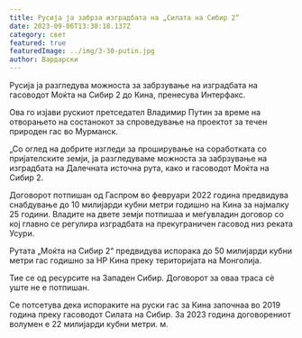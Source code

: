 ```yaml
---
title: Русија ја забрза изградбата на „Силата на Сибир 2“
date: 2023-09-06T13:30:18.137Z
category: свет
featured: true
featuredImage: ../img/3-30-putin.jpg
author: Вардарски
---
```

Русија ја разгледува можноста за забрзување на изградбата на гасоводот Моќта на Сибир 2 до Кина, пренесува Интерфакс.

Ова го изјави рускиот претседател Владимир Путин за време на отворањето на состанокот за спроведување на проектот за течен природен гас во Мурманск.

„Со оглед на добрите изгледи за проширување на соработката со пријателските земји, ја разгледуваме можноста за забрзување на изградбата на Далечната источна рута, како и гасоводот Моќта на Сибир 2.

Договорот потпишан од Гаспром во февруари 2022 година предвидува снабдување до 10 милијарди кубни метри годишно на Кина за најмалку 25 години. Владите на двете земји потпишаа и меѓувладин договор со кој главно се регулира изградбата на прекуграничен гасовод низ реката Усури.

Рутата „Моќта на Сибир 2“ предвидува испорака до 50 милијарди кубни метри гас годишно за НР Кина преку територијата на Монголија.

Тие се од ресурсите на Западен Сибир. Договорот за оваа траса сè уште не е потпишан.

Се потсетува дека испораките на руски гас за Кина започнаа во 2019 година преку гасоводот Силата на Сибир. За 2023 година договорениот волумен е 22 милијарди кубни метри. м.